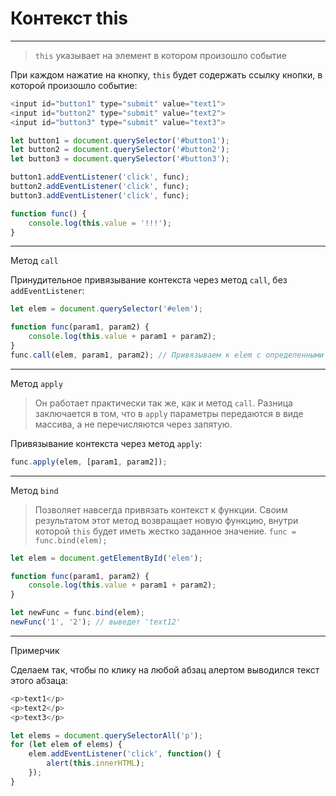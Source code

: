 # Контекст this
---

> `this` указывает на элемент в котором произошло событие

При каждом нажатие на кнопку, `this` будет содержать ссылку кнопки, в которой произошло событие:
```js
<input id="button1" type="submit" value="text1">
<input id="button2" type="submit" value="text2">
<input id="button3" type="submit" value="text3">

let button1 = document.querySelector('#button1');
let button2 = document.querySelector('#button2');
let button3 = document.querySelector('#button3');

button1.addEventListener('click', func);
button2.addEventListener('click', func);
button3.addEventListener('click', func);

function func() {
    console.log(this.value = '!!!');
}
```

----

Метод `call`

Принудительное привязывание контекста через метод `call`, без `addEventListener`:
```js
let elem = document.querySelector('#elem');

function func(param1, param2) {
	console.log(this.value + param1 + param2);
}
func.call(elem, param1, param2); // Привязываем к elem с определенными параметрами
```

---

Метод `apply`

>Он работает практически так же, как и метод `call`. Разница заключается в том, что в `apply` параметры передаются в виде массива, а не перечисляются через запятую. 

Привязывание контекста через метод `apply`:
```js
func.apply(elem, [param1, param2]);
```

---

Метод `bind`

>Позволяет навсегда привязать контекст к функции. Своим результатом этот метод возвращает новую функцию, внутри которой `this` будет иметь жестко заданное значение. `func = func.bind(elem);`

```js
let elem = document.getElementById('elem');

function func(param1, param2) {
	console.log(this.value + param1 + param2);
}

let newFunc = func.bind(elem);
newFunc('1', '2'); // выведет 'text12'
```

----

Примерчик

Сделаем так, чтобы по клику на любой абзац алертом выводился текст этого абзаца:
```js
<p>text1</p>
<p>text2</p>
<p>text3</p>

let elems = document.querySelectorAll('p');
for (let elem of elems) {
	elem.addEventListener('click', function() {
		alert(this.innerHTML);
	});
}
```